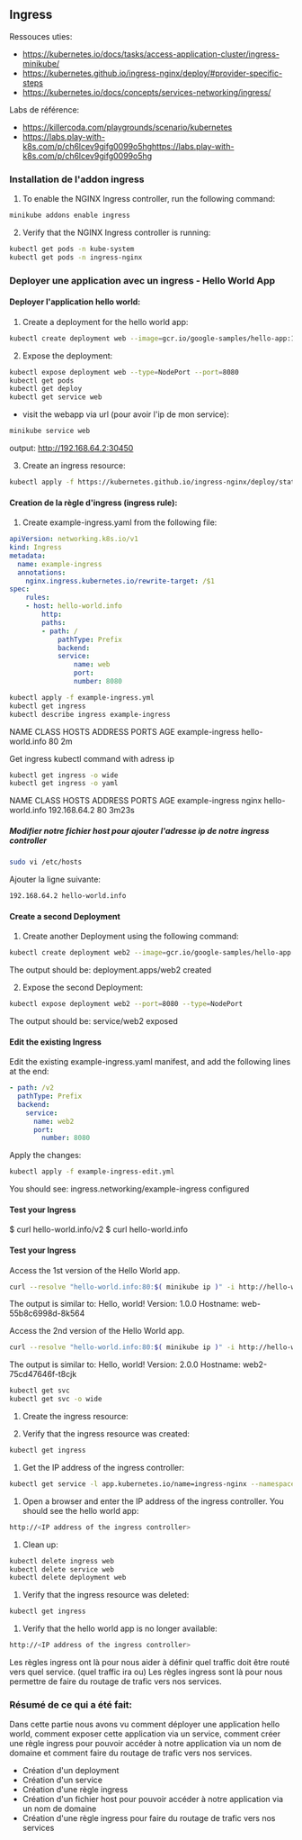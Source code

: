 ## Ingress  

Ressouces uties:
- https://kubernetes.io/docs/tasks/access-application-cluster/ingress-minikube/ 
- https://kubernetes.github.io/ingress-nginx/deploy/#provider-specific-steps
- https://kubernetes.io/docs/concepts/services-networking/ingress/
  
Labs de référence:
- https://killercoda.com/playgrounds/scenario/kubernetes
- https://labs.play-with-k8s.com/p/ch6lcev9gifg0099o5hghttps://labs.play-with-k8s.com/p/ch6lcev9gifg0099o5hg
  


### Installation de l'addon ingress
1. To enable the NGINX Ingress controller, run the following command:
``` bash
minikube addons enable ingress
```
2. Verify that the NGINX Ingress controller is running:
``` bash
kubectl get pods -n kube-system
kubectl get pods -n ingress-nginx
```



### Deployer une application avec un ingress - Hello World App

#### Deployer l'application hello world:
1. Create a deployment for the hello world app:
``` bash    
kubectl create deployment web --image=gcr.io/google-samples/hello-app:1.0

```
2. Expose the deployment:
``` bash
kubectl expose deployment web --type=NodePort --port=8080
kubectl get pods
kubectl get deploy
kubectl get service web
```
- visit the webapp via url (pour avoir l'ip de mon service):
``` bash
minikube service web
```
output: http://192.168.64.2:30450


3. Create an ingress resource:
``` bash    
kubectl apply -f https://kubernetes.github.io/ingress-nginx/deploy/static/provider/cloud/deploy.yaml
```

#### Creation de la règle d'ingress (ingress rule):

1. Create example-ingress.yaml from the following file:
   
``` yaml
apiVersion: networking.k8s.io/v1
kind: Ingress
metadata:
  name: example-ingress
  annotations:
    nginx.ingress.kubernetes.io/rewrite-target: /$1
spec:
    rules:
    - host: hello-world.info
        http:
        paths:
        - path: /
            pathType: Prefix
            backend:
            service:
                name: web
                port:
                number: 8080
```
``` bash
kubectl apply -f example-ingress.yml
kubectl get ingress
kubectl describe ingress example-ingress
```
NAME              CLASS    HOSTS             ADDRESS   PORTS   AGE
example-ingress   <none>   hello-world.info             80      2m


Get ingress kubectl command with adress ip
``` bash
kubectl get ingress -o wide
kubectl get ingress -o yaml
```
NAME              CLASS   HOSTS              ADDRESS        PORTS   AGE
example-ingress   nginx   hello-world.info   192.168.64.2   80      3m23s

#####  Modifier notre fichier host pour ajouter l'adresse ip de notre ingress controller
``` bash    
sudo vi /etc/hosts
```
Ajouter la ligne suivante:
``` bash
192.168.64.2 hello-world.info
```


#### Create a second Deployment 
1. Create another Deployment using the following command:
``` bash
kubectl create deployment web2 --image=gcr.io/google-samples/hello-app:2.0
```
The output should be:
deployment.apps/web2 created

2. Expose the second Deployment:
``` bash
kubectl expose deployment web2 --port=8080 --type=NodePort
```
The output should be:
service/web2 exposed



#### Edit the existing Ingress
Edit the existing example-ingress.yaml manifest, and add the following lines at the end:
``` yaml
- path: /v2
  pathType: Prefix
  backend:
    service:
      name: web2
      port:
        number: 8080
```
Apply the changes:
```bash
kubectl apply -f example-ingress-edit.yml
```
You should see:
ingress.networking/example-ingress configured

#### Test your Ingress
$ curl hello-world.info/v2
$ curl hello-world.info


#### Test your Ingress
Access the 1st version of the Hello World app.
``` bash
curl --resolve "hello-world.info:80:$( minikube ip )" -i http://hello-world.info
```
The output is similar to:
Hello, world!
Version: 1.0.0
Hostname: web-55b8c6998d-8k564

Access the 2nd version of the Hello World app.
``` bash
curl --resolve "hello-world.info:80:$( minikube ip )" -i http://hello-world.info/v2
```
The output is similar to:
Hello, world!
Version: 2.0.0
Hostname: web2-75cd47646f-t8cjk
``` bash
kubectl get svc 
kubectl get svc -o wide
```



1. Create the ingress resource:
   
       
2. Verify that the ingress resource was created:
``` bash
kubectl get ingress
```
1. Get the IP address of the ingress controller:
``` bash
kubectl get service -l app.kubernetes.io/name=ingress-nginx --namespace ingress-nginx
```
1. Open a browser and enter the IP address of the ingress controller. You should see the hello world app:
``` bash
http://<IP address of the ingress controller>
```
1. Clean up:
``` bash
kubectl delete ingress web
kubectl delete service web
kubectl delete deployment web
```
1. Verify that the ingress resource was deleted:
``` bash
kubectl get ingress
```
1.  Verify that the hello world app is no longer available:
``` bash
http://<IP address of the ingress controller>
```

Les règles ingress ont là pour nous aider à définir quel traffic doit être routé vers quel service. (quel traffic ira ou)
Les règles ingress sont là pour nous permettre de faire du routage de trafic vers nos services.


### Résumé de ce qui a été fait:
Dans cette partie nous avons vu comment déployer une application hello world, comment exposer cette application via un service, comment créer une règle ingress pour pouvoir accéder à notre application via un nom de domaine et comment faire du routage de trafic vers nos services.
- Création d'un deployment
- Création d'un service
- Création d'une règle ingress
- Création d'un fichier host pour pouvoir accéder à notre application via un nom de domaine 
- Création d'une règle ingress pour faire du routage de trafic vers nos services
